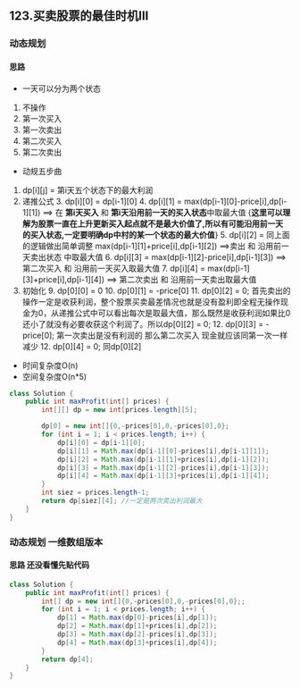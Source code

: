 ## 123.买卖股票的最佳时机Ⅲ
### 动态规划
#### 思路
- 一天可以分为两个状态
1. 不操作
2. 第一次买入
3. 第一次卖出
4. 第二次买入
5. 第二次卖出
- 动规五步曲
1. dp[i][j] = 第i天五个状态下的最大利润
2. 递推公式
    3. dp[i][0] = dp[i-1][0]
    4. dp[i][1] = max(dp[i-1][0]-price[i],dp[i-1][1]) ==> 在 **第i天买入** 和 **第i天沿用前一天的买入状态**中取最大值 {**这里可以理解为股票一直在上升更新买入起点就不是最大价值了,所以有可能沿用前一天的买入状态,一定要明确dp中村的某一个状态的最大价值**}
    5. dp[i][2] = 同上面的逻辑做出简单调整 max(dp[i-1][1]+price[i],dp[i-1][2])  ==>卖出 和 沿用前一天卖出状态 中取最大值
    6. dp[i][3] = max(dp[i-1][2]-price[i],dp[i-1][3]) ==> 第二次买入 和 沿用前一天买入取最大值
    7. dp[i][4] = max(dp[i-1][3]+price[i],dp[i-1][4]) ==> 第二次卖出 和 沿用前一天卖出取最大值
8. 初始化
    9. dp[0][0] = 0
    10. dp[0][1] = -price[0]
    11. dp[0][2] = 0; 首先卖出的操作一定是收获利润，整个股票买卖最差情况也就是没有盈利即全程无操作现金为0，从递推公式中可以看出每次是取最大值，那么既然是收获利润如果比0还小了就没有必要收获这个利润了。所以dp[0][2] = 0;
    12. dp[0][3] = -price[0]; 第一次卖出是没有利润的 那么第二次买入 现金就应该同第一次一样减少
    12. dp[0][4] = 0; 同dp[0][2]

- 时间复杂度O(n)
- 空间复杂度O(n*5)

```java
class Solution {
    public int maxProfit(int[] prices) {
        int[][] dp = new int[prices.length][5];

        dp[0] = new int[]{0,-prices[0],0,-prices[0],0};
        for (int i = 1; i < prices.length; i++) {
            dp[i][0] = dp[i-1][0];
            dp[i][1] = Math.max(dp[i-1][0]-prices[i],dp[i-1][1]);
            dp[i][2] = Math.max(dp[i-1][1]+prices[i],dp[i-1][2]);
            dp[i][3] = Math.max(dp[i-1][2]-prices[i],dp[i-1][3]);
            dp[i][4] = Math.max(dp[i-1][3]+prices[i],dp[i-1][4]);
        }
        int siez = prices.length-1;
        return dp[siez][4]; //一定是两次卖出利润最大
    }
}
```


### 动态规划 一维数组版本
#### 思路 还没看懂先贴代码

```java
class Solution {
    public int maxProfit(int[] prices) {
        int[] dp = new int[]{0,-prices[0],0,-prices[0],0};;
        for (int i = 1; i < prices.length; i++) {
            dp[1] = Math.max(dp[0]-prices[i],dp[1]);
            dp[2] = Math.max(dp[1]+prices[i],dp[2]);
            dp[3] = Math.max(dp[2]-prices[i],dp[3]);
            dp[4] = Math.max(dp[3]+prices[i],dp[4]);
        }
        return dp[4];
    }
}
```